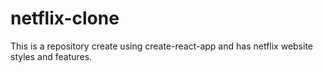 # netflix-clone
This is a repository create using create-react-app and has netflix website styles and features.
